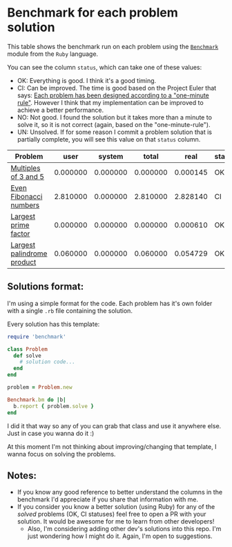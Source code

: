 # Benchmark for each problem solution

This table shows the benchmark run on each problem using the [`Benchmark`](http://ruby-doc.org/stdlib-2.0.0/libdoc/benchmark/rdoc/Benchmark.html) module from the `Ruby` language.

You can see the column `status`, which can take one of these values:
* OK: Everything is good. I think it's a good timing.
* CI: Can be improved. The time is good based on the Project Euler that says: [Each problem has been designed according to a "one-minute rule"](https://projecteuler.net/about). However I think that my implementation can be improved to achieve a better performance. 
* NO: Not good. I found the solution but it takes more than a minute to solve it, so it is not correct (again, based on the "one-minute-rule").
* UN: Unsolved. If for some reason I commit a problem solution that is partially complete, you will see this value on that `status` column.

| Problem | user | system | total | real | status
|---|---|---|---|---|---|
| [Multiples of 3 and 5](problem-1/problem_1.rb) | 0.000000 | 0.000000 | 0.000000 | 0.000145 | OK
| [Even Fibonacci numbers](problem-2/problem_2.rb) | 2.810000 | 0.000000 | 2.810000 | 2.828140 | CI
| [Largest prime factor](problem-3/problem_3.rb) | 0.000000 | 0.000000 | 0.000000 | 0.000610 | OK
| [Largest palindrome product](problem-4/problem_4.rb) | 0.060000 | 0.000000 | 0.060000 | 0.054729 | OK
## Solutions format:

I'm using a simple format for the code. Each problem has it's own folder with a single `.rb` file containing the solution.

Every solution has this template:

```ruby
require 'benchmark'

class Problem
  def solve
    # solution code...
  end
end

problem = Problem.new

Benchmark.bm do |b|
  b.report { problem.solve }
end
```
I did it that way so any of you can grab that class and use it anywhere else. Just in case you wanna do it :)

At this moment I'm not thinking about improving/changing that template, I wanna focus on solving the problems.
## Notes:
* If you know any good reference to better understand the columns in the benchmark I'd appreciate if you share that information with me.
* If you consider you know a better solution (using Ruby) for any of the _solved_ problems (OK, CI statuses) feel free to open a PR with your solution. It would be awesome for me to learn from other developers! 
    * Also, I'm considering adding other dev's solutions into this repo. I'm just wondering how I might do it. Again, I'm open to suggestions.   